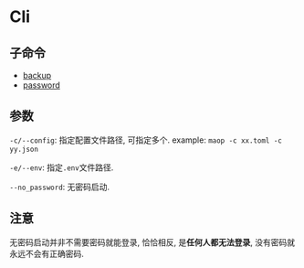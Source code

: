 # Cli

## 子命令
* [backup](./book/backup.md)
* [password](./book/password.md)

## 参数
`-c/--config`: 指定配置文件路径, 可指定多个. example: `maop -c xx.toml -c yy.json`

`-e/--env`: 指定`.env`文件路径.

`--no_password`: 无密码启动.

## 注意
无密码启动并非不需要密码就能登录, 恰恰相反, 是**任何人都无法登录**, 没有密码就永远不会有正确密码.
